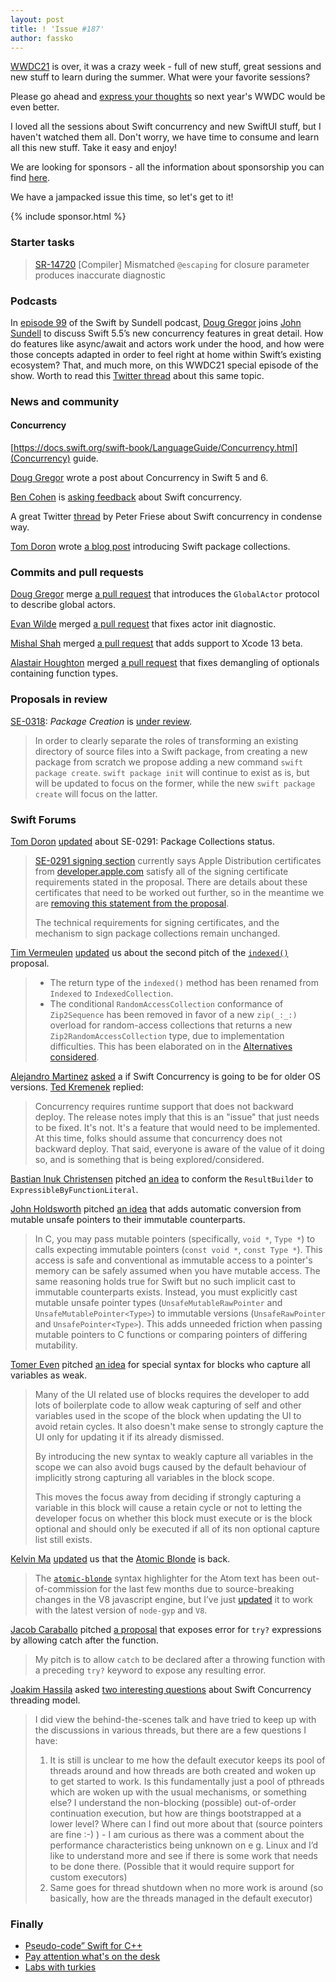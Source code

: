 ```yaml
---
layout: post
title: ! 'Issue #187'
author: fassko
---
```


[WWDC21](https://developer.apple.com/wwdc21/) is over, it was a crazy week - full of new stuff, great sessions and new stuff to learn during the summer. What were your favorite sessions?

Please go ahead and [express your thoughts](https://developer.apple.com/news/?id=lb12ga2i) so next year's WWDC would be even better.

I loved all the sessions about Swift concurrency and new SwiftUI stuff, but I haven't watched them all. Don't worry, we have time to consume and learn all this new stuff. Take it easy and enjoy!

We are looking for sponsors - all the information about sponsorship you can find [here](https://swiftweeklybrief.com/sponsorship/).

We have a jampacked issue this time, so let's get to it!

<!--excerpt-->

{% include sponsor.html %}

### Starter tasks

> [SR-14720](https://bugs.swift.org/browse/SR-14720) [Compiler] Mismatched `@escaping` for closure parameter produces inaccurate diagnostic

### Podcasts

In [episode 99](https://www.swiftbysundell.com/podcast/99/) of the Swift by Sundell podcast, [Doug Gregor](https://twitter.com/dgregor79) joins [John Sundell](https://twitter.com/johnsundell) to discuss Swift 5.5’s new concurrency features in great detail. How do features like async/await and actors work under the hood, and how were those concepts adapted in order to feel right at home within Swift’s existing ecosystem? That, and much more, on this WWDC21 special episode of the show.
Worth to read this [Twitter thread](https://twitter.com/dgregor79/status/1403428438980005888) about this same topic.

### News and community

#### Concurrency 

[https://docs.swift.org/swift-book/LanguageGuide/Concurrency.html](Concurrency) guide.

[Doug Gregor](https://twitter.com/dgregor79) wrote a post about Concurrency in Swift 5 and 6.

[Ben Cohen](https://twitter.com/AirspeedSwift) is [asking feedback](https://forums.swift.org/t/swift-concurrency-feedback-wanted/49336) about Swift concurrency.

A great Twitter [thread](https://twitter.com/peterfriese/status/1405223758479101954) by Peter Friese about Swift concurrency in condense way.


[Tom Doron](https://twitter.com/TomerDoron) wrote [a blog post](https://swift.org/blog/package-collections/) introducing Swift package collections.

### Commits and pull requests

[Doug Gregor](https://twitter.com/dgregor79) merge [a pull request](https://github.com/apple/swift/pull/37917) that introduces the `GlobalActor` protocol to describe global actors.

[Evan Wilde](https://github.com/etcwilde) merged [a pull request](https://github.com/apple/swift/pull/37880) that fixes actor init diagnostic.

[Mishal Shah](https://github.com/shahmishal) merged [a pull request](https://github.com/apple/swift/pull/37824) that adds support to Xcode 13 beta.

[Alastair Houghton](https://github.com/al45tair) merged [a pull request](https://github.com/apple/swift/pull/37787) that fixes demangling of optionals containing function types.

### Proposals in review

[SE-0318](https://github.com/apple/swift-evolution/blob/main/proposals/0318-package-creation.md): *Package Creation* is [under review](https://forums.swift.org/t/se-0318-package-creation/49659).

> In order to clearly separate the roles of transforming an existing directory of source files into a Swift package, from creating a new package from scratch we propose adding a new command `swift package create`. `swift package init` will continue to exist as is, but will be updated to focus on the former, while the new `swift package create` will focus on the latter.

### Swift Forums

[Tom Doron](https://twitter.com/TomerDoron) [updated](https://forums.swift.org/t/amendment-se-0291-package-collections/49341) about SE-0291: Package Collections status.

> [SE-0291 signing section](https://github.com/apple/swift-evolution/blob/main/proposals/0291-package-collections.md#requirements-on-signing-certificate) currently says Apple Distribution certificates from [developer.apple.com](http://developer.apple.com/) satisfy all of the signing certificate requirements stated in the proposal. There are details about these certificates that need to be worked out further, so in the meantime we are [removing this statement from the proposal](https://github.com/apple/swift-evolution/pull/1383).
>
> The technical requirements for signing certificates, and the mechanism to sign package collections remain unchanged.

[Tim Vermeulen](https://twitter.com/tim_vermeulen) [updated](https://forums.swift.org/t/pitch-2-add-indexed-and-collection-conformances-for-enumerated-and-zip/49604) us about the second pitch of the [`indexed()`](https://github.com/timvermeulen/swift-evolution/blob/indexed-enumerated-zip-v2/proposals/0312-indexed-and-enumerated-zip-collections.md) proposal.

> *  The return type of the `indexed()` method has been renamed from `Indexed` to `IndexedCollection`.
> *  The conditional `RandomAccessCollection` conformance of `Zip2Sequence` has been removed in favor of a new `zip(_:_:)` overload for random-access collections that returns a new `Zip2RandomAccessCollection` type, due to implementation difficulties. This has been elaborated on in the [Alternatives considered](https://github.com/timvermeulen/swift-evolution/blob/indexed-enumerated-zip-v2/proposals/0312-indexed-and-enumerated-zip-collections.md#add-conditional-conformance-to-randomaccesscollection-for-zip2sequence-rather-than-overloading-zip).

[Alejandro Martinez](https://twitter.com/alexito4) [asked](https://forums.swift.org/t/will-swift-concurrency-deploy-back-to-older-oss/49370) a if Swift Concurrency is going to be for older OS versions. [Ted Kremenek](https://twitter.com/tkremenek) replied:

> Concurrency requires runtime support that does not backward deploy. The release notes imply that this is an "issue" that just needs to be fixed. It's not. It's a feature that would need to be implemented. At this time, folks should assume that concurrency does not backward deploy. That said, everyone is aware of the value of it doing so, and is something that is being explored/considered.

[Bastian Inuk Christensen](https://forums.swift.org/u/bastianinuk) pitched [an idea](https://forums.swift.org/t/expressible-by-function-literal/49298) to conform the `ResultBuilder` to `ExpressibleByFunctionLiteral`.

[John Holdsworth](https://github.com/johnno1962) pitched [an idea](https://forums.swift.org/t/automatic-mutable-pointer-conversion/49304) that adds automatic conversion from mutable unsafe pointers to their immutable counterparts.

> In C, you may pass mutable pointers (specifically, `void *`, `Type *`) to calls expecting immutable pointers (`const void *`, `const Type *`). This access is safe and conventional as immutable access to a pointer's memory can be safely assumed when you have mutable access. The same reasoning holds true for Swift but no such implicit cast to immutable counterparts exists. Instead, you must explicitly cast mutable unsafe pointer types (`UnsafeMutableRawPointer` and `UnsafeMutablePointer<Type>`) to immutable versions (`UnsafeRawPointer` and `UnsafePointer<Type>`). This adds unneeded friction when passing mutable pointers to C functions or comparing pointers of differing mutability.

[Tomer Even](https://forums.swift.org/u/eventomer) pitched [an idea](https://forums.swift.org/t/special-syntax-for-blocks-who-capture-all-variables-as-weak/49290) for special syntax for blocks who capture all variables as weak.

> Many of the UI related use of blocks requires the developer to add lots of boilerplate code to allow weak capturing of self and other variables used in the scope of the block when updating the UI to avoid retain cycles. It also doesn't make sense to strongly capture the UI only for updating it if its already dismissed.
>
> By introducing the new syntax to weakly capture all variables in the scope we can also avoid bugs caused by the default behaviour of implicitly strong capturing all variables in the block scope.
> 
> This moves the focus away from deciding if strongly capturing a variable in this block will cause a retain cycle or not to letting the developer focus on whether this block must execute or is the block optional and should only be executed if all of its non optional capture list still exists.

[Kelvin Ma](https://github.com/kelvin13) [updated](https://forums.swift.org/t/atomic-blonde-is-back/49288) us that the [Atomic Blonde](https://atom.io/packages/atomic-blonde) is back.

> The [`atomic-blonde`](https://atom.io/packages/atomic-blonde) syntax highlighter for the Atom text has been out-of-commission for the last few months due to source-breaking changes in the V8 javascript engine, but I’ve just [updated](https://github.com/kelvin13/atomic-blonde/releases) it to work with the latest version of `node-gyp` and `V8`.

[Jacob Caraballo](https://forums.swift.org/u/jacobcaraballo) pitched [a proposal](https://forums.swift.org/t/pitch-try-catch-expose-error-for-try-expressions-by-allowing-catch-after-the-function/49445) that exposes error for `try?` expressions by allowing catch after the function.

> My pitch is to allow `catch` to be declared after a throwing function with a preceding `try?` keyword to expose any resulting error.

[Joakim Hassila](https://forums.swift.org/u/joakim_hassila1) asked [two interesting questions](https://forums.swift.org/t/swift-concurrency-threading-model-questions/49520) about Swift Concurrency threading model.

> I did view the behind-the-scenes talk and have tried to keep up with the discussions in various threads, but there are a few questions I have:
>
> 1.  It is still is unclear to me how the default executor keeps its pool of threads around and how threads are both created and woken up to get started to work. Is this fundamentally just a pool of pthreads which are woken up with the usual mechanisms, or something else? I understand the non-blocking (possible) out-of-order continuation execution, but how are things bootstrapped at a lower level? Where can I find out more about that (source pointers are fine :-) ) - I am curious as there was a comment about the performance characteristics being unknown on e g. Linux and I’d like to understand more and see if there is some work that needs to be done there. (Possible that it would require support for custom executors)
> 2.  Same goes for thread shutdown when no more work is around (so basically, how are the threads managed in the default executor)

### Finally

* [Pseudo-code” Swift for C++](https://twitter.com/slava_pestov/status/1400650772426244097)
* [Pay attention what's on the desk](https://twitter.com/ericasadun/status/1402317358555795462)
* [Labs with turkies](https://twitter.com/AirspeedSwift/status/1403369770171260937)
